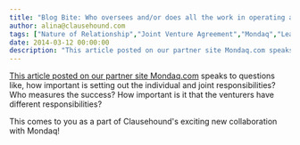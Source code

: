 ```yaml
---
title: "Blog Bite: Who oversees and/or does all the work in operating a joint venture?"
author: alina@clausehound.com
tags: ["Nature of Relationship","Joint Venture Agreement","Mondaq","Learn","UK"]
date: 2014-03-12 00:00:00
description: "This article posted on our partner site Mondaq.com speaks to questions like, how important is setting out the individual and joint responsibilities?"
---
```


[This article posted on our partner site Mondaq.com](http://www.mondaq.com/x/298684/Corporate+Governance/The+Joint+Operating+Agreement) speaks to questions like, how important is setting out the individual and joint responsibilities? Who measures the success? How important is it that the venturers have different responsibilities?

This comes to you as a part of Clausehound's exciting new collaboration with Mondaq!
